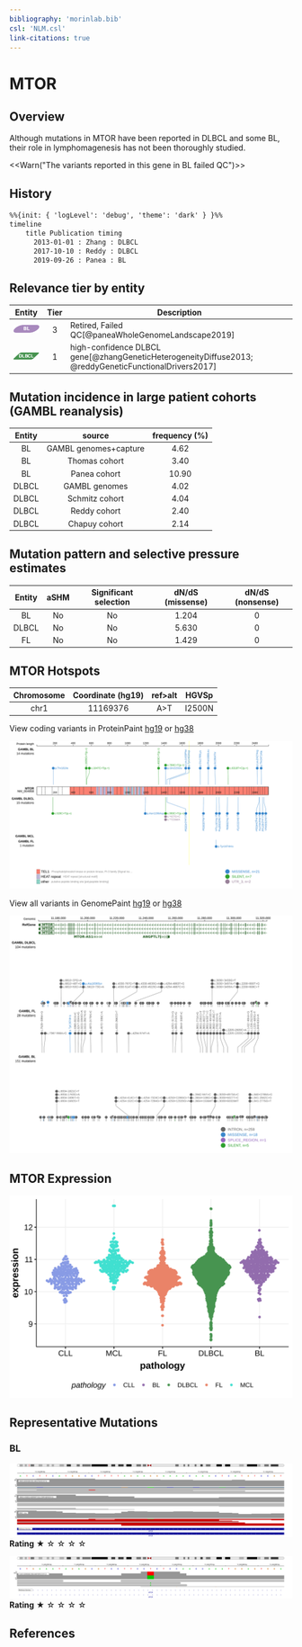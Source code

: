 ```yaml
---
bibliography: 'morinlab.bib'
csl: 'NLM.csl'
link-citations: true
---
```

# MTOR

## Overview

Although mutations in MTOR have been reported in DLBCL and some BL, their role in lymphomagenesis has not been thoroughly studied. 

<<Warn("The variants reported in this gene in BL failed QC")>>


## History
```mermaid
%%{init: { 'logLevel': 'debug', 'theme': 'dark' } }%%
timeline
    title Publication timing
      2013-01-01 : Zhang : DLBCL
      2017-10-10 : Reddy : DLBCL
      2019-09-26 : Panea : BL
```

## Relevance tier by entity

|Entity|Tier|Description                           |
|:------:|:----:|--------------------------------------|
|![BL](images/icons/BL_tier2.png)    |3   |Retired, Failed QC[@paneaWholeGenomeLandscape2019]|
|![DLBCL](images/icons/DLBCL_tier1.png) |1   |high-confidence DLBCL gene[@zhangGeneticHeterogeneityDiffuse2013; @reddyGeneticFunctionalDrivers2017]      |

## Mutation incidence in large patient cohorts (GAMBL reanalysis)

|Entity|source               |frequency (%)|
|:------:|:---------------------:|:-------------:|
|BL    |GAMBL genomes+capture| 4.62        |
|BL    |Thomas cohort        | 3.40        |
|BL    |Panea cohort         |10.90        |
|DLBCL |GAMBL genomes        | 4.02        |
|DLBCL |Schmitz cohort       | 4.04        |
|DLBCL |Reddy cohort         | 2.40        |
|DLBCL |Chapuy cohort        | 2.14        |

## Mutation pattern and selective pressure estimates

|Entity|aSHM|Significant selection|dN/dS (missense)|dN/dS (nonsense)|
|:------:|:----:|:---------------------:|:----------------:|:----------------:|
|BL    |No  |No                   |1.204           |0               |
|DLBCL |No  |No                   |5.630           |0               |
|FL    |No  |No                   |1.429           |0               |




## MTOR Hotspots

| Chromosome |Coordinate (hg19) | ref>alt | HGVSp | 
 | :---:| :---: | :--: | :---: |
| chr1 | 11169376 | A>T | I2500N |

View coding variants in ProteinPaint [hg19](https://morinlab.github.io/LLMPP/GAMBL/MTOR_protein.html)  or [hg38](https://morinlab.github.io/LLMPP/GAMBL/MTOR_protein_hg38.html)

![](images/proteinpaint/MTOR_NM_004958.svg)

View all variants in GenomePaint [hg19](https://morinlab.github.io/LLMPP/GAMBL/MTOR.html)  or [hg38](https://morinlab.github.io/LLMPP/GAMBL/MTOR_hg38.html)

![](images/proteinpaint/MTOR.svg)

## MTOR Expression
![](images/gene_expression/MTOR_by_pathology.svg)

## Representative Mutations

### BL

![](primary/Panea_MTOR_1.svg)
**Rating**
&starf; &star; &star; &star; &star;

![](primary/Panea_MTOR_2.svg)
**Rating**
&starf; &star; &star; &star; &star; 


## References


<!-- ORIGIN: zhangGeneticHeterogeneityDiffuse2013 -->
<!-- DLBCL: zhangGeneticHeterogeneityDiffuse2013 -->
<!-- BL: paneaWholeGenomeLandscape2019 -->
